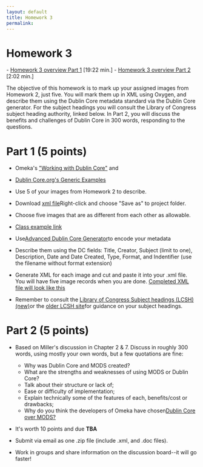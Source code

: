 ```yaml
---
layout: default
title: Homework 3
permalink:
---
```

 

<h1> Homework 3</h1>
- <a href="https://youtu.be/E3SKUWa6EmI" target="_blank">Homework 3 overview Part 1</a> [19:22 min.]
- <a href="https://youtu.be/3FxpAW4IjFY" target="_blank">Homework 3 overview Part 2</a> [2:02 min.]


The objective of this homework is to mark up your assigned images from Homework 2, just five. You will mark them up in XML using Oxygen, and describe them using the Dublin Core metadata standard via the Dublin Core generator. For the subject headings you will consult the Library of Congress subject heading authority, linked below. In Part 2, you will discuss the benefits and challenges of Dublin Core in 300 words, responding to the questions.  


# Part 1 (5 points)
- Omeka's <a href="https://omeka.org/classic/docs/Content/Working_with_Dublin_Core/" target="_blank">"Working with Dublin Core"</a> and
- <a href="http://dublincore.org/documents/2000/07/16/usageguide/generic.shtml" target="_blank">Dublin Core.org's Generic Examples</a>

- Use 5 of your images from Homework 2 to describe. 
- Download <a href="https://markwolfeman.github.io/ist653/assignments/dc_hw3.xml" target="_blank">xml file</a>Right-click and choose "Save as" to project folder.
- Choose five images that are as different from each other as allowable. 
- <a href="https://s-media-cache-ak0.pinimg.com/564x/25/9c/c4/259cc4503e54e6ead71cf02ae2a9c5d1.jpg" target="_blank">Class example link</a>
- Use<a href="https://nsteffel.github.io/dublin_core_generator/" target="_blank">Advanced Dublin Core Generator</a>to encode your metadata

- Describe them using the DC fields: Title, Creator, Subject (limit to one), Description, Date and Date Created, Type, Format, and Indentifier (use the filename without format extension)
- Generate XML for each image and cut and paste it into your .xml file. You will have five image records when you are done. <a href="https://markwolfeman.github.io/ist653/assignments/dc_hw3_example.xml" target="_blank">Completed XML file will look like this</a>
- Remember to consult the <a href="http://id.loc.gov/authorities/subjects.html" target="_blank">Library of Congress Subject headings (LCSH) (new)</a>or the <a href="http://authorities.loc.gov/" target="_blank">older LCSH site</a>for guidance on your subject headings.


# Part 2  (5 points)

- Based on Miller's discussion in Chapter 2 &amp; 7. Discuss in roughly 300 words, using mostly your own words, but a few quotations are fine:
    
	- Why was Dublin Core and MODS created?
	- What are the strengths and weaknesses of using MODS or Dublin Core?
	- Talk about their structure or lack of;
	- Ease or difficulty of implementation;
	- Explain technically some of the features of each, benefits/cost or drawbacks;
	- Why do you think the developers of Omeka have chosen<a href="http://omeka.org/forums/topic/omeka-and-mods-element-set" target="_blank">Dublin Core over MODS?</a>


- It's worth 10 points and due **TBA** 
- Submit via email as one .zip file (include .xml, and .doc files). 
- Work in groups and share information on the discussion board--it will go faster!
